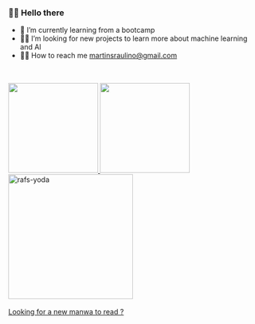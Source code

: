   ### 🐱‍🚀 Hello there 

- 🌱 I’m currently learning from a bootcamp
- 🐱‍💻 I’m looking for new projects to learn more about machine learning and AI
- 🐱‍👤 How to reach me  <a href="mailto:martinsraulino@gmail.com">martinsraulino@gmail.com
  ##
<div>
  <div style="display: inline_block"><br>
  <a href="https://github.com/Alphatyrant">
  <img height="180em" src="https://github-readme-stats.vercel.app/api?username=Alphatyrant&show_icons=true&theme=gotham&include_all_commits=true&count_private=true"/>
  <img height="180em" src="https://github-readme-stats.vercel.app/api/top-langs/?username=Alphatyrant&layout=compact&langs_count=7&theme=gotham"/>
  <img align="center"  alt="rafs-yoda" src="https://media.discordapp.net/attachments/855706938427834388/861781665504559105/03xbhgf1w7w51.gif" width="250">
  <div>
    <br /><a align="right" href="https://leitor.net/manga/solo-leveling/170022/capitulo-1"{:target="_blank"} > Looking for a new manwa to read ?

    
##
